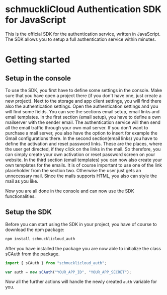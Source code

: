 # schmuckliCloud Authentication SDK for JavaScript

This is the official SDK for the authentication service, written in JavaScript.
The SDK allows you to setup a full authentication service within minutes.

# Getting started

## Setup in the console

To use the SDK, you first have to define some settings in the console. Make sure that you have open a project there (if you don't have one, just create a new project). Next to the storage and app client settings, you will find there also the authentication settings. Open the authentication settings and you will find some fields. You can see the sections email setup, email links and email templates.
In the first section (email setup), you have to define a own mailserver with the sender email. The authentication service will then send all the email traffic through your own mail server. If you don't want to purchase a mail server, you also have the option to insert for example the Gmail configurations there.
In the second section(email links) you have to define the activation and reset password links. These are the places, where the user get directed, if they click on the links in the mail. So therefore, you can simply create your own activation or reset password screen on your website.
In the third section (email templates) you can now also create your own templates for the emails. It is of course important to use one of the link placeholder from the section two. Otherwise the user just gets an unnecessary mail. Since the mails supports HTML, you also can style the mail as you like.

Now you are all done in the console and can now use the SDK functionalities.

## Setup the SDK

Before you can start using the SDK in your project, you have of course to download the npm package:

```bash
npm install schmucklicloud_auth
```

After you have installed the package you are now able to initialize the class sCAuth from the package.

```javascript
import { sCAuth } from "schmucklicloud_auth";

var auth = new sCAuth("YOUR_APP_ID", "YOUR_APP_SECRET");
```

Now all the further actions will handle the newly created `auth` variable for you.
